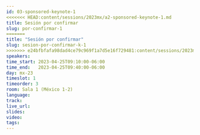 ```yaml
---
id: 03-sponsored-keynote-1
<<<<<<< HEAD:content/sessions/2023mx/a2-sponsored-keynote-1.md
title: Sesión por confirmar
slug: por-confirmar-1
=======
title: "Sesión por confirmar"
slug: sesion-por-confirmar-k-1
>>>>>>> e24bfbfafa98dad4ce79c969f1a7d5e16f729481:content/sessions/2023mx/03-sponsored-keynote-1.md
speakers:
time_start: 2023-04-25T09:10:00-06:00
time_end:   2023-04-25T09:40:00-06:00
day: mx-23
timeslot: 1
timeorder: 3
room: Sala 1 (México 1-2)
language: 
track: 
live_url: 
slides: 
video: 
tags: 
---
```



